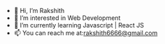 - 👋 Hi, I’m Rakshith
- 👀 I’m interested in Web Development
- 🌱 I’m currently learning Javascript | React JS
- 📫 You can reach me at:rakshith6666@gmail.com 

<!---
RakshithBhat03/RakshithBhat03 is a ✨ special ✨ repository because its `README.md` (this file) appears on your GitHub profile.
You can click the Preview link to take a look at your changes.
--->
